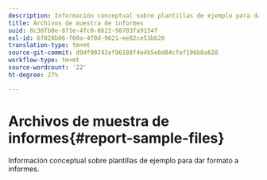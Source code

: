 ```yaml
---
description: Información conceptual sobre plantillas de ejemplo para dar formato a informes.
title: Archivos de muestra de informes
uuid: 8c38fb0e-871e-4fc0-8622-98703fa9154f
exl-id: 6f028b06-f60a-4f0d-9621-ee82ce53bb26
translation-type: tm+mt
source-git-commit: d9df90242ef96188f4e4b5e6d04cfef196b0a628
workflow-type: tm+mt
source-wordcount: '22'
ht-degree: 27%

---
```


# Archivos de muestra de informes{#report-sample-files}

Información conceptual sobre plantillas de ejemplo para dar formato a informes.

